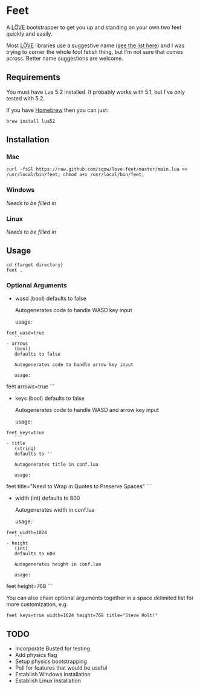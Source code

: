 # Feet

A [LÖVE](http://love2d.org/) bootstrapper to get you up and standing on your own two feet quickly and easily.

Most [LÖVE](http://love2d.org/) libraries use a suggestive name ([see the list here](https://www.love2d.org/wiki/Category:Libraries)) and I was trying to corner the whole foot fetish thing, but I'm not sure that comes across. Better name suggestions are welcome.

## Requirements

You must have Lua 5.2 installed. It probably works with 5.1, but I've only tested with 5.2.

If you have [Homebrew](http://brew.sh/) then you can just:
```
brew install lua52
```

## Installation

### Mac

```
curl -fsSl https://raw.github.com/sqow/love-feet/master/main.lua >> /usr/local/bin/feet; chmod a+x /usr/local/bin/feet;
```

### Windows

_Needs to be filled in_

### Linux

_Needs to be filled in_

## Usage

```
cd {target directory}
feet .
```

### Optional Arguments

- wasd
    (bool)
    defaults to false

    Autogenerates code to handle WASD key input

    usage:
 ```
feet wasd=true
    ```
- arrows
    (bool)
    defaults to false

    Autogenerates code to handle arrow key input

    usage:
 ```
feet arrows=true
    ```
- keys
    (bool)
    defaults to false

    Autogenerates code to handle WASD and arrow key input

    usage:
 ```
feet keys=true
    ```
- title
    (string)
    defaults to ''

    Autogenerates title in conf.lua

    usage:
 ```
feet title="Need to Wrap in Quotes to Preserve Spaces"
    ```
- width
    (int)
    defaults to 800

    Autogenerates width in conf.lua

    usage:
 ```
feet width=1024
    ```
- height
    (int)
    defaults to 600

    Autogenerates height in conf.lua

    usage:
 ```
feet height=768
    ```

You can also chain optional arguments together in a space delimited list for more customization, e.g.
```
feet keys=true width=1024 height=768 title="Steve Holt!"
```

## TODO
- Incorporate Busted for testing
- Add physics flag
- Setup physics bootstrapping
- Poll for features that would be useful
- Establish Windows installation
- Establish Linux installation

